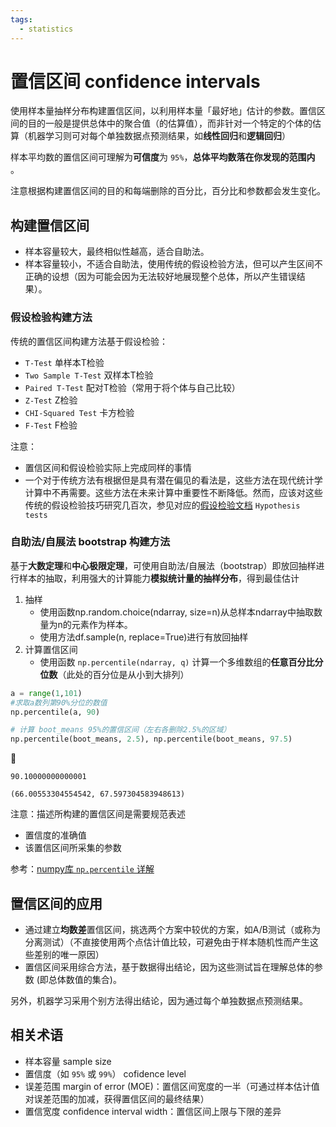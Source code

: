 ```yaml
---
tags:
  - statistics
---
```


# 置信区间 confidence intervals
使用样本量抽样分布构建置信区间，以利用样本量「最好地」估计的参数。置信区间的目的一般是提供总体中的聚合值（的估算值），而非针对一个特定的个体的估算（机器学习则可对每个单独数据点预测结果，如**线性回归**和**逻辑回归**）

样本平均数的置信区间可理解为**可信度**为 `95%`，**总体平均数落在你发现的范围内** 。

注意根据构建置信区间的目的和每端删除的百分比，百分比和参数都会发生变化。

## 构建置信区间

* 样本容量较大，最终相似性越高，适合自助法。
* 样本容量较小，不适合自助法，使用传统的假设检验方法，但可以产生区间不正确的设想（因为可能会因为无法较好地展现整个总体，所以产生错误结果）。

### 假设检验构建方法
传统的置信区间构建方法基于假设检验：
* `T-Test` 单样本T检验
* `Two Sample T-Test` 双样本T检验
* `Paired T-Test` 配对T检验（常用于将个体与自己比较）
* `Z-Test` Z检验
* `CHI-Squared Test` 卡方检验
* `F-Test` F检验

注意：
* 置信区间和假设检验实际上完成同样的事情
* 一个对于传统方法有根据但是具有潜在偏见的看法是，这些方法在现代统计学计算中不再需要。这些方法在未来计算中重要性不断降低。然而，应该对这些传统的假设检验技巧研究几百次，参见对应的[假设检验文档](https://stattrek.com/hypothesis-test/hypothesis-testing.aspx) `Hypothesis tests`

### 自助法/自展法 bootstrap 构建方法
基于**大数定理**和**中心极限定理**，可使用自助法/自展法（bootstrap）即放回抽样进行样本的抽取，利用强大的计算能力**模拟统计量的抽样分布**，得到最佳估计

1. 抽样
    * 使用函数np.random.choice(ndarray, size=n)从总样本ndarray中抽取数量为n的元素作为样本。
    * 使用方法df.sample(n, replace=True)进行有放回抽样
2. 计算置信区间
    * 使用函数 `np.percentile(ndarray, q)` 计算一个多维数组的**任意百分比分位数**（此处的百分位是从小到大排列）

```python
a = range(1,101)
#求取a数列第90%分位的数值
np.percentile(a, 90)

# 计算 boot_means 95%的置信区间（左右各删除2.5%的区域）
np.percentile(boot_means, 2.5), np.percentile(boot_means, 97.5)
```

:hammer:

```shell
90.10000000000001

(66.00553304554542, 67.597304583948613)
```
注意：描述所构建的置信区间是需要规范表述
* 置信度的准确值
* 该置信区间所采集的参数

参考：[numpy库 `np.percentile` 详解](https://blog.csdn.net/brucewong0516/article/details/80205422)

## 置信区间的应用
* 通过建立**均数差**置信区间，挑选两个方案中较优的方案，如A/B测试（或称为分离测试）（不直接使用两个点估计值比较，可避免由于样本随机性而产生这些差别的唯一原因）
* 置信区间采用综合方法，基于数据得出结论，因为这些测试旨在理解总体的参数 (即总体数值的集合)。

另外，机器学习采用个别方法得出结论，因为通过每个单独数据点预测结果。

## 相关术语
* 样本容量 sample size
* 置信度（如 `95%` 或 `99%`） cofidence level
* 误差范围 margin of error (MOE)：置信区间宽度的一半（可通过样本估计值对误差范围的加减，获得置信区间的最终结果）
* 置信宽度 confidence interval width：置信区间上限与下限的差异